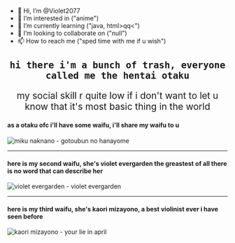 - 👋 Hi, I’m @Violet2077
- 👀 I’m interested in ("anime")
- 🌱 I’m currently learning ("java, html>q<frontend>q<")
- 💞️ I’m looking to collaborate on ("null")
- 📫 How to reach me ("sped time with me if u wish")
       
<!DOCTYPE html>
<html>
<body>
       <h2 style="text-align:center;font-family:Monospace;">hi there i'm a bunch of trash, everyone called me the hentai otaku</h2>
       <p style="text-align:center;font-size:150%;">my social skill r quite low if i don't want to let u know that it's most basic thing in the world</p>
       <div class="center">
              <h4>as a otaku ofc i'll have some waifu, i'll share my waifu to u</h4>
              <img src="https://c4.wallpaperflare.com/wallpaper/901/211/595/go-toubun-no-hanayome-nakano-miku-bikini-hd-wallpaper-preview.jpg" alt="miku naknano - gotoubun no hanayome">
              <hr>
              <h4>here is my second waifu, she's violet evergarden the greastest of all there is no word that can describe her</h4>
              <img src="https://i.pinimg.com/564x/46/61/9c/46619cbe9904b7ecce0107e9e589f38b.jpg" alt="violet evergarden - violet evergarden">
              <hr>
              <h4>here is my third waifu, she's kaori mizayono, a best violinist ever i have seen before</h4>
              <img src="https://c4.wallpaperflare.com/wallpaper/305/509/97/anime-your-lie-in-april-kaori-miyazono-wallpaper-preview.jpg" alt="kaori                 mizayono - your lie in april">
       </div>
</body>
</html>
